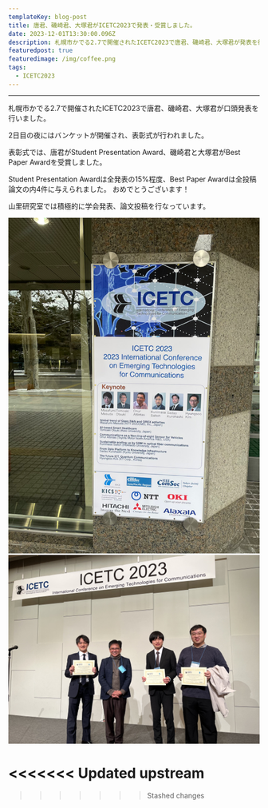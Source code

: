 ```yaml
---
templateKey: blog-post
title: 唐君、磯崎君、大塚君がICETC2023で発表・受賞しました。
date: 2023-12-01T13:30:00.096Z
description: 札幌市かでる2.7で開催されたICETC2023で唐君、磯崎君、大塚君が発表を行い受賞しました。
featuredpost: true
featuredimage: /img/coffee.png
tags:
  - ICETC2023
---
```


---

札幌市かでる2.7で開催されたICETC2023で唐君、磯崎君、大塚君が口頭発表を行いました。

2日目の夜にはバンケットが開催され、表彰式が行われました。

表彰式では、唐君がStudent Presentation Award、磯崎君と大塚君がBest Paper Awardを受賞しました。

Student Presentation Awardは全発表の15%程度、Best Paper Awardは全投稿論文の内4件に与えられました。
おめでとうございます！

山里研究室では積極的に学会発表、論文投稿を行なっています。

![ICETC2023](./20231201-in-ICETC2023-1.png)
![ICETC2023](20231130-ICETC-Award.jpeg)

<<<<<<< Updated upstream
[](![ICETC](./20231201-in-ICETC2023-2.png))
=======

>>>>>>> Stashed changes
